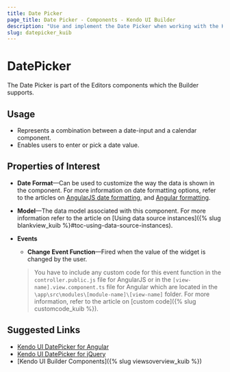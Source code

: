 ```yaml
---
title: Date Picker
page_title: Date Picker - Components - Kendo UI Builder
description: "Use and implement the Date Picker when working with the Kendo UI Builder tool for creating and managing Angular and AngularJS-based web applications."
slug: datepicker_kuib
---
```


# DatePicker

The Date Picker is part of the Editors components which the Builder supports.

## Usage

* Represents a combination between a date-input and a calendar component.
* Enables users to enter or pick a date value.

## Properties of Interest

* **Date Format**&mdash;Can be used to customize the way the data is shown in the component. For more information on date formatting options, refer to the articles on [AngularJS date formatting]( http://docs.telerik.com/kendo-ui/framework/globalization/dateformatting), and [Angular formatting](https://www.telerik.com/kendo-angular-ui/components/internationalization/parsing-and-formatting/).
* **Model**&mdash;The data model associated with this component. For more information refer to the article on [Using data source instances]({% slug blankview_kuib %}#toc-using-data-source-instances).
* **Events**
    * **Change Event Function**&mdash;Fired when the value of the widget is changed by the user.

    > You have to include any custom code for this event function in the `controller.public.js` file for AngularJS or in the `[view-name].view.component.ts` file for Angular which are located in the `\app\src\modules\[module-name]\[view-name]` folder. For more information, refer to the article on [custom code]({% slug customcode_kuib %}).

## Suggested Links

* [Kendo UI DatePicker for Angular](https://www.telerik.com/kendo-angular-ui/components/dateinputs/datepicker/)
* [Kendo UI DatePicker for jQuery](https://demos.telerik.com/kendo-ui/datepicker/index)
* [Kendo UI Builder Components]({% slug viewsoverview_kuib %})
